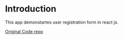 # Introduction

This app demonstartes user registration form in react js.

[Original Code repo](https://github.com/gitdagray/react_register_form)
